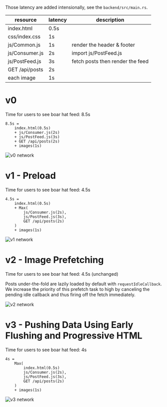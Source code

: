 Those latency are added intensionally, see the `backend/src/main.rs`.

| resource       | latency | description                      |
| -------------- | ------- | -------------------------------- |
| index.html     | 0.5s    |                                  |
| css/index.css  | 1s      |                                  |
| js/Common.js   | 1s      | render the header & footer       |
| js/Consumer.js | 2s      | import js/PostFeed.js            |
| js/PostFeed.js | 3s      | fetch posts then render the feed |
| GET /api/posts | 2s      |                                  |
| each image     | 1s      |                                  |

# v0

Time for users to see boar hat feed: 8.5s

```
8.5s =
    index.html(0.5s)
    + js/Consumer.js(2s)
    + js/PostFeed.js(3s)
    + GET /api/posts(2s)
    + images(1s)
```

![v0 network](./v0_network.avif)

# v1 - Preload

Time for users to see boar hat feed: 4.5s

```
4.5s =
    index.html(0.5s)
    + Max(
        js/Consumer.js(2s),
        js/PostFeed.js(3s),
        GET /api/posts(2s)
    )
    + images(1s)
```

![v1 network](./v1_network.avif)

# v2 - Image Prefetching

Time for users to see boar hat feed: 4.5s (unchanged)

Posts under-the-fold are lazily loaded by default with `requestIdleCallback`. We increase the priority of this prefetch task to high by canceling the pending idle callback and thus firing off the fetch immediately.

![v2 network](./v2_network.avif)

# v3 - Pushing Data Using Early Flushing and Progressive HTML

Time for users to see boar hat feed: 4s

```
4s =
    Max(
        index.html(0.5s)
        js/Consumer.js(2s),
        js/PostFeed.js(3s),
        GET /api/posts(2s)
    )
    + images(1s)
```

![v3 network](./v3_network.avif)
